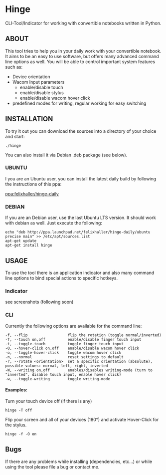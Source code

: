 # Hinge


CLI-Tool/Indicator for working with convertible notebooks written in Python.

## ABOUT

This tool tries to help you in your daily work with your convertible notebook. It aims to be an easy to use software, but offers many advanced command line options as well.
You will be able to control important system features such as:

* Device orientation
* Wacom Input parameters
  * enable/disable touch
  * enable/disable stylus
  * enable/disable wacom hover click
* predefined modes for writing, regular working for easy switching

## INSTALLATION

To try it out you can download the sources into a directory of your choice and start:

    ./hinge

You can also install it via Debian .deb package (see below).

### UBUNTU

I you are an Ubuntu user, you can install the latest daily build by following the instructions of this ppa:

[ppa:felixhaller/hinge-daily](https://code.launchpad.net/~felixhaller/+archive/hinge-daily "hinge-daily ppa on launchpad")

### DEBIAN

If you are an Debian user, use the last Ubuntu LTS version. It should work with debian as well.
Just execute the following:

    echo "deb http://ppa.launchpad.net/felixhaller/hinge-daily/ubuntu precise main" >> /etc/apt/sources.list
    apt-get update
    apt-get install hinge

## USAGE

To use the tool there is an application indicator and also many command line options to bind special actions to specific hotkeys.

### Indicator

see screenshots (following soon)

### CLI

Currently the following options are available for the command line:

    -f, --flip                  flip the rotation (toggle normal/inverted)
    -T, --touch on,off          enable/disable finger touch input
    -t, --toggle-touch          toggle finger touch input
    -O, --hover-click on,off    enable/disable wacom hover click
    -o, --toggle-hover-click    toggle wacom hover click
    -n, --normal                reset settings to default
    -r, --rotate <orientation>  set a specific orientation (absolute), possible values: normal, left, right, inverted
    -W, --writing on,off        enables/disables writing-mode (turn to "inverted", disable touch input, enable hover click)
    -w, --toggle-writing        toggle writing-mode

#### Examples:

Turn your touch device off (if there is any)

    hinge -T off

Flip your screen and all of your devices (180°) and activate Hover-Click for the stylus.

    hinge -f -O on

## Bugs


If there are any problems while installing (dependencies, etc...) or while using the tool please file a bug or contact me.
